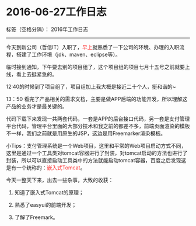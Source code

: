 ﻿# 2016-06-27工作日志

标签（空格分隔）： 2016年工作日志

---

今天到新公司（哲信IT）入职了，<font color="FF2D2D">早上</font>就熟悉了一下公司的环境、办理的入职流程，搭建了工作环境（jdk、maven、eclipse等）。

临时接到通知，下午要去别的项目组了，这个项目组的项目七月十五号之前就要上线，看上去挺紧急的。

12:40的时候到了项目组了，项目组加上我大概是接近二十个人，挺和谐的~

13：50 看完了产品相关的需求文档，主要是做APP后端的功能开发，所以理解这产品的业务才是最关键的。

代码下载下来发现一共两套代码，一套是APP的后台接口代码，另一套是支付管理平台代码，管理平台里面的大部分技术和我之前的都差不多，前端页面渲染的模板不一样，我们之前就是用原生的JSP，这边是用Freemarker渲染模板。

小Tips：支付管理系统是一个Web项目，这里和平常的Web项目启动方式不同，这里是通过一个工具类对tomcat容器进行了封装，对tomcat启动的方法也进行了封装，所以可以直接启动工具类中的方法就能启动tomcat容器，百度之后发现这是有一个统称的：<font color="FF2D2D">嵌入式Tomcat</font>。

今天一整天下来，出去一些杂事，大致的收获：

 1. 知道了嵌入式Tomcat的原理；

 2. 熟悉了easyui的前端开发；

 3. 了解了Freemark。

